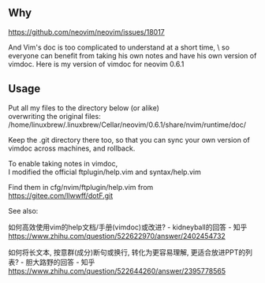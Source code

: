 ## Why

https://github.com/neovim/neovim/issues/18017

And Vim's doc is too complicated to understand at a short time, \\ 
so everyone can benefit from taking his own notes and have his own version of vimdoc.
Here is my version of vimdoc for neovim 0.6.1

## Usage
Put all my files to the directory below (or alike)  
overwriting the original files:
/home/linuxbrew/.linuxbrew/Cellar/neovim/0.6.1/share/nvim/runtime/doc/


Keep the .git directory there too, 
so that you can sync your own version of vimdoc  across machines, and rollback.


To enable taking notes in vimdoc,\
I modified the official ftplugin/help.vim and syntax/help.vim

Find them in cfg/nvim/ftplugin/help.vim from \
https://gitee.com/llwwff/dotF.git


See also:

如何高效使用vim的help文档/手册(vimdoc)或改进? - kidneyball的回答 - 知乎
https://www.zhihu.com/question/522622970/answer/2402454732


如何将长文本, 按意群(成分)断句或换行, 转化为更容易理解, 更适合放进PPT的列表? - 胆大路野的回答 - 知乎
https://www.zhihu.com/question/522644260/answer/2395778565

